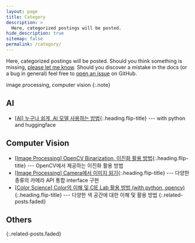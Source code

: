```yaml
---
layout: page
title: Category
description: >
  Here, categorized postings will be posted. 
hide_description: true
sitemap: false
permalink: /category/
---
```


Here, categorized postings will be posted. 
Should you think something is missing, [please let me know](mailto:pjaesung2@gmail.com).
Should you discover a mistake in the docs (or a bug in general) feel free to [open an issue](https://github.com/devpko) on GitHub.

image processing, computer vision
{:.note}

## AI
* [\[AI\] 누구나 쉽게, AI 모델 사용하는 방법](../postings/_posts/ai/2023-03-21-ai-for-everyone.md){:.heading.flip-title} --- with python and huggingface

## Computer Vision
* [\[Image Processing\] OpenCV Binarization, 이진화 활용 방법](../postings/_posts/computer-vision/2023-01-25-opencv-binarization.md){:.heading.flip-title} --- OpenCV에서 제공하는 이진화 활용 방법
* [\[Image Processing\] Camera에서 이미지 읽기](../postings/_posts/computer-vision/2023-01-24-camera-apis.md){:.heading.flip-title} --- 다양한 종류의 카메라 API 통합 interface 구현
* [\[Color Science\] Color의 이해 및 CIE Lab 활용 방법 (with python, opencv)](../postings/_posts/computer-vision/2023-01-14-color-science.md){:.heading.flip-title} --- 다양한 색 공간에 대한 이해 및 활용 방법
{:.related-posts.faded}

## Others
{:.related-posts.faded}
